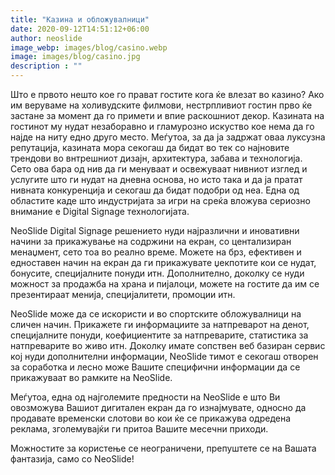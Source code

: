 ```yaml
---
title: "Казина и обложувалници"
date: 2020-09-12T14:51:12+06:00
author: neoslide
image_webp: images/blog/casino.webp
image: images/blog/casino.jpg
description : ""
---
```

Што е првото нешто кое го прават гостите кога ќе влезат во казино? Ако им веруваме на холивудските филмови, нестрпливиот гостин прво ќе застане за момент да го примети и впие раскошниот декор. Казината на гостинот му нудат незаборавно и гламурозно искуство кое нема да го најде на ниту едно друго место. Меѓутоа, за да ја задржат оваа луксузна репутација, казината мора секогаш да бидат во тек со најновите трендови во внтрешниот дизајн, архитектура, забава и технологија. Сето ова бара од нив да ги менуваат и освежуваат нивниот изглед и услугите што ги нудат на дневна основа, но исто така и да ја пратат нивната конкуренција и секогаш да бидат подобри од неа. Една од областите каде што индустријата за игри на среќа вложува сериозно внимание е Digital Signage технологијата.

NeoSlide Digital Signage решението нуди најразлични и иновативни начини за прикажување на содржини на екран, со центализиран менаџмент, сето тоа во реално време. Можете на брз, ефективен и едноставен начин на екран да ги прикажувате џекпотите кои се нудат, бонусите, специјалните понуди итн. Дополнително, доколку се нуди можност за продажба на храна и пијалоци, можете на гостите да им се презентираат менија, специјалитети, промоции итн.

NeoSlide може да се искористи и во спортските обложувалници на сличен начин. Прикажете ги информациите за натпреварот на денот, специјалните понуди, коефициентите за натпреварите, статистика за натпреварите во живо итн. Доколку имате сопствен веб базиран сервис кој нуди дополнителни информации, NeoSlide тимот е секогаш отворен за соработка и лесно може Вашите специфични информации да се прикажуваат во рамките на NeoSlide.

Меѓутоа, една од најголемите предности на NeoSlide е што Ви овозможува Вашиот дигитален екран да го изнајмувате, односно да продавате временски слотови во кои ќе се прикажува одредена реклама, зголемувајќи ги притоа Вашите месечни приходи.

Можностите за користење се неограничени, препуштете се на Вашата фантазија, само со NeoSlide!
